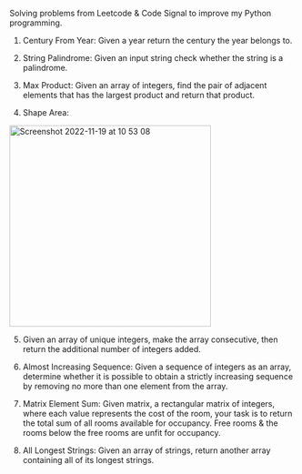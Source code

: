 Solving problems from Leetcode & Code Signal to improve my Python programming.

1. Century From Year: Given a year return the century the year belongs to.

2. String Palindrome:  Given an input string check whether the string is a palindrome.

3. Max Product: Given an array of integers, find the pair of adjacent elements that has the largest product and return that product.

4. Shape Area: 
  
<img width="354" alt="Screenshot 2022-11-19 at 10 53 08" src="https://user-images.githubusercontent.com/62532888/202835819-2a772eec-1add-4572-95be-a31cf2ea7a0b.png">


5. Given an array of unique integers, make the array consecutive, then return the additional number of integers added.

6. Almost Increasing Sequence: Given a sequence of integers as an array, determine whether it is possible to obtain a strictly increasing sequence by removing no more than one element from the array.

7. Matrix Element Sum: Given matrix, a rectangular matrix of integers, where each value represents the cost of the room, your task is to return the total sum of all rooms available for occupancy. Free rooms & the rooms below the free rooms are unfit for occupancy.


8. All Longest Strings: Given an array of strings, return another array containing all of its longest strings.